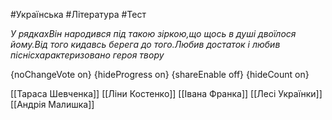 #Українська #Література #Тест

*У рядкахВін народився під такою зіркою,що щось в душі двоїлося йому.Від того кидавсь берега до того.Любив достаток і любив піснісхарактеризовано героя твору*

{noChangeVote on}
{hideProgress on}
{shareEnable off}
{hideCount on}

[[Тараса Шевченка]]
[[Ліни Костенко]]
[[Івана Франка]]
[[Лесі Українки]]
[[Андрія Малишка]]
